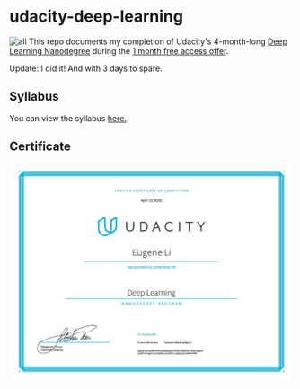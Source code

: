 # udacity-deep-learning
![all](https://user-images.githubusercontent.com/39870221/85066760-8d6d4b80-b17d-11ea-8c4a-726c6c2fa5bf.png)
This repo documents my completion of Udacity's 4-month-long [Deep Learning Nanodegree](https://www.udacity.com/course/deep-learning-nanodegree--nd101) during the [1 month free access offer](https://www.udacity.com/legal/en-us/one-month-free-access).

Update: I did it! And with 3 days to spare.

## Syllabus
You can view the syllabus [here.](syllabus.pdf)

## Certificate
![Certificate](certification.jpg)
